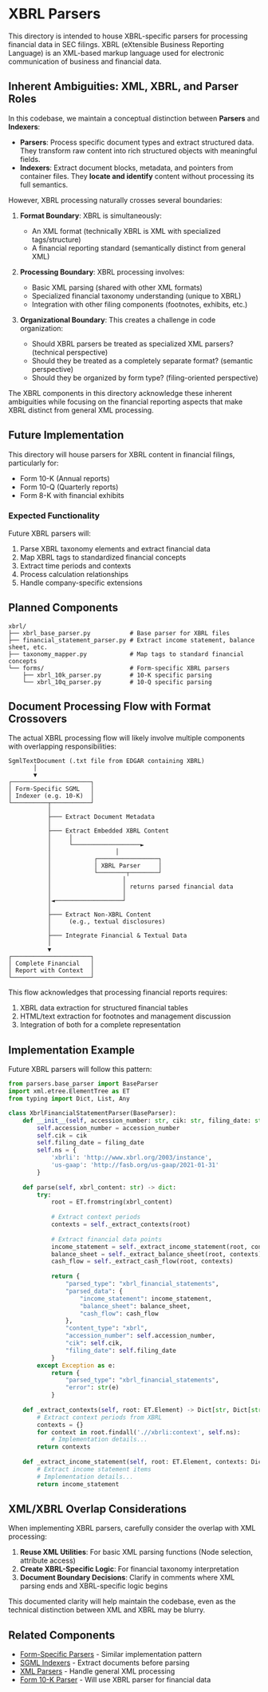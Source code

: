 # XBRL Parsers

This directory is intended to house XBRL-specific parsers for processing financial data in SEC filings. XBRL (eXtensible Business Reporting Language) is an XML-based markup language used for electronic communication of business and financial data.

## Inherent Ambiguities: XML, XBRL, and Parser Roles

In this codebase, we maintain a conceptual distinction between **Parsers** and **Indexers**:

- **Parsers**: Process specific document types and extract structured data. They transform raw content into rich structured objects with meaningful fields.
- **Indexers**: Extract document blocks, metadata, and pointers from container files. They **locate and identify** content without processing its full semantics.

However, XBRL processing naturally crosses several boundaries:

1. **Format Boundary**: XBRL is simultaneously:
   - An XML format (technically XBRL is XML with specialized tags/structure)
   - A financial reporting standard (semantically distinct from general XML) 

2. **Processing Boundary**: XBRL processing involves:
   - Basic XML parsing (shared with other XML formats)
   - Specialized financial taxonomy understanding (unique to XBRL)
   - Integration with other filing components (footnotes, exhibits, etc.)

3. **Organizational Boundary**: This creates a challenge in code organization:
   - Should XBRL parsers be treated as specialized XML parsers? (technical perspective)
   - Should they be treated as a completely separate format? (semantic perspective)
   - Should they be organized by form type? (filing-oriented perspective)

The XBRL components in this directory acknowledge these inherent ambiguities while focusing on the financial reporting aspects that make XBRL distinct from general XML processing.

## Future Implementation

This directory will house parsers for XBRL content in financial filings, particularly for:

- Form 10-K (Annual reports)
- Form 10-Q (Quarterly reports)
- Form 8-K with financial exhibits

### Expected Functionality

Future XBRL parsers will:

1. Parse XBRL taxonomy elements and extract financial data
2. Map XBRL tags to standardized financial concepts
3. Extract time periods and contexts
4. Process calculation relationships
5. Handle company-specific extensions

## Planned Components

```
xbrl/
├── xbrl_base_parser.py           # Base parser for XBRL files
├── financial_statement_parser.py # Extract income statement, balance sheet, etc.
├── taxonomy_mapper.py            # Map tags to standard financial concepts
└── forms/                        # Form-specific XBRL parsers
    ├── xbrl_10k_parser.py        # 10-K specific parsing
    └── xbrl_10q_parser.py        # 10-Q specific parsing
```

## Document Processing Flow with Format Crossovers

The actual XBRL processing flow will likely involve multiple components with overlapping responsibilities:

```
SgmlTextDocument (.txt file from EDGAR containing XBRL)
       │
       ▼
┌──────────────────────┐     
│ Form-Specific SGML   │     
│ Indexer (e.g. 10-K)  │     
└──────────┬───────────┘     
           │              
           ├─── Extract Document Metadata              
           │                               
           ├─── Extract Embedded XBRL Content
           │     │              
           │     └───────────────────►
           │                  │
           │            ┌─────────────────┐
           │            │ XBRL Parser     │
           │            └────────┬────────┘
           │                    │
           │                    │ returns parsed financial data
           │                    │
           │◄───────────────────┘ 
           │
           ├─── Extract Non-XBRL Content
           │     (e.g., textual disclosures)
           │
           ├─── Integrate Financial & Textual Data
           │
           ▼
┌──────────────────────┐
│ Complete Financial   │
│ Report with Context  │
└──────────────────────┘
```

This flow acknowledges that processing financial reports requires:
1. XBRL data extraction for structured financial tables
2. HTML/text extraction for footnotes and management discussion
3. Integration of both for a complete representation

## Implementation Example

Future XBRL parsers will follow this pattern:

```python
from parsers.base_parser import BaseParser
import xml.etree.ElementTree as ET
from typing import Dict, List, Any

class XbrlFinancialStatementParser(BaseParser):
    def __init__(self, accession_number: str, cik: str, filing_date: str):
        self.accession_number = accession_number
        self.cik = cik
        self.filing_date = filing_date
        self.ns = {
            'xbrli': 'http://www.xbrl.org/2003/instance',
            'us-gaap': 'http://fasb.org/us-gaap/2021-01-31'
        }
        
    def parse(self, xbrl_content: str) -> dict:
        try:
            root = ET.fromstring(xbrl_content)
            
            # Extract context periods
            contexts = self._extract_contexts(root)
            
            # Extract financial data points
            income_statement = self._extract_income_statement(root, contexts)
            balance_sheet = self._extract_balance_sheet(root, contexts)
            cash_flow = self._extract_cash_flow(root, contexts)
            
            return {
                "parsed_type": "xbrl_financial_statements",
                "parsed_data": {
                    "income_statement": income_statement,
                    "balance_sheet": balance_sheet,
                    "cash_flow": cash_flow
                },
                "content_type": "xbrl",
                "accession_number": self.accession_number,
                "cik": self.cik,
                "filing_date": self.filing_date
            }
        except Exception as e:
            return {
                "parsed_type": "xbrl_financial_statements",
                "error": str(e)
            }
            
    def _extract_contexts(self, root: ET.Element) -> Dict[str, Dict[str, str]]:
        # Extract context periods from XBRL
        contexts = {}
        for context in root.findall('.//xbrli:context', self.ns):
            # Implementation details...
        return contexts
        
    def _extract_income_statement(self, root: ET.Element, contexts: Dict[str, Dict[str, str]]) -> Dict[str, Any]:
        # Extract income statement items
        # Implementation details...
        return income_statement
```

## XML/XBRL Overlap Considerations

When implementing XBRL parsers, carefully consider the overlap with XML processing:

1. **Reuse XML Utilities**: For basic XML parsing functions (Node selection, attribute access)
2. **Create XBRL-Specific Logic**: For financial taxonomy interpretation 
3. **Document Boundary Decisions**: Clarify in comments where XML parsing ends and XBRL-specific logic begins

This documented clarity will help maintain the codebase, even as the technical distinction between XML and XBRL may be blurry.

## Related Components

- [Form-Specific Parsers](../forms/) - Similar implementation pattern
- [SGML Indexers](../sgml/indexers/) - Extract documents before parsing
- [XML Parsers](../xml/) - Handle general XML processing
- [Form 10-K Parser](../forms/form10k_parser.py) - Will use XBRL parser for financial data